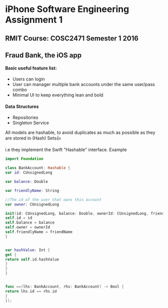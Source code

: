 # iPhone Software Engineering Assignment 1 
## RMIT Course: COSC2471 Semester 1 2016
## Fraud Bank, the iOS app 

#### Basic useful feature list:

* Users can login
* User can manager multiple bank accounts under the same user/pass combo 
* Minimal UI to keep everything lean and bold


#### Data Structures

* Repositories
* Singleton Service

All models are hashable, to avoid duplicates as much as possible as they are stored in (Hash) Sets:+1:

i.e they implement the Swift "Hashable" interface. Example

```swift
import Foundation

class BankAccount: Hashable {
var id: CUnsignedLong

var balance: Double

var friendlyName: String

//The id of the user that owns this account
var owner: CUnsignedLong

init(id: CUnsignedLong, balance: Double, ownerId: CUnsignedLong, friendName: String) {
self.id = id
self.balance = balance
self.owner = ownerId
self.friendlyName = friendName
}


var hashValue: Int {
get {
return self.id.hashValue
}
}
}


func ==(lhs: BankAccount, rhs: BankAccount) -> Bool {
return lhs.id == rhs.id
}
});
```